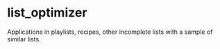 # list_optimizer
Applications in playlists, recipes, other incomplete lists with a sample of similar lists. 
